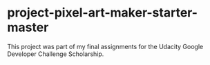# project-pixel-art-maker-starter-master
This project was part of my final assignments for the Udacity Google Developer Challenge Scholarship.
